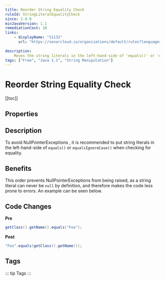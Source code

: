 ```yaml
---
title: Reorder String Equality Check
ruleId: StringLiteralEqualityCheck
since: 2.0.0
minJavaVersion: 1.1
remediationCost: 10
links:
    - displayName: "S1132"
      url: "https://sonarcloud.io/organizations/default/rules?languages=java&open=java%3AS1132&q=S1132"
    
description:
    Moves the string literals in the left-hand-side of 'equals()' or 'equalsIgnoreCase()' when checking for equality.
tags: ["Free", "Java 1.1", "String Manipulation"]
---
```


# Reorder String Equality Check

[[toc]]

## Properties

<RuleProperties />


## Description

To avoid NullPointerExceptions , it is recommended to put string literals in the left-hand-side of `equals()` or `equalsIgnoreCase()` when checking for equality.

## Benefits

This order prevents NullPointerExceptions from being raised, as a string literal can never be `null` by definition, and therefore makes the code less prone to errors. An example can be seen below.


## Code Changes

__Pre__

```java
getClass().getName().equals("Foo");
```

__Post__
```java
"Foo".equals(getClass().getName());
```

<VersionNotice />


## Tags

::: tip Tags
<TagLinks />
:::